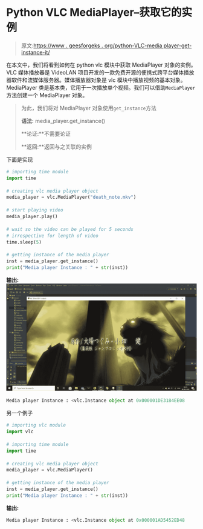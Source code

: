 # Python VLC MediaPlayer–获取它的实例

> 原文:[https://www . geesforgeks . org/python-VLC-media player-get-instance-it/](https://www.geeksforgeeks.org/python-vlc-mediaplayer-getting-instance-of-it/)

在本文中，我们将看到如何在 python vlc 模块中获取 MediaPlayer 对象的实例。VLC 媒体播放器是 VideoLAN 项目开发的一款免费开源的便携式跨平台媒体播放器软件和流媒体服务器。媒体播放器对象是 vlc 模块中播放视频的基本对象。MediaPlayer 类是基本类，它用于一次播放单个视频。我们可以借助`MediaPlayer`方法创建一个 MediaPlayer 对象。

> 为此，我们将对 MediaPlayer 对象使用`get_instance`方法
> 
> **语法:** media_player.get_instance()
> 
> **论证:**不需要论证
> 
> **返回:**返回与之关联的实例

下面是实现

```py
# importing time module
import time

# creating vlc media player object
media_player = vlc.MediaPlayer("death_note.mkv")

# start playing video
media_player.play()

# wait so the video can be played for 5 seconds
# irrespective for length of video
time.sleep(5)

# getting instance of the media player
inst = media_player.get_instance()
print("Media player Instance : " + str(inst))
```

**输出:**
![](img/33c5fe6e13ea1c939ea793883a04f9c7.png)

```py
Media player Instance : <vlc.Instance object at 0x000001DE3184EE08

```

另一个例子

```py
# importing vlc module
import vlc

# importing time module
import time

# creating vlc media player object
media_player = vlc.MediaPlayer()

# getting instance of the media player
inst = media_player.get_instance()
print("Media player Instance : " + str(inst))
```

**输出:**

```py
Media player Instance : <vlc.Instance object at 0x000001AD5452ED48

```